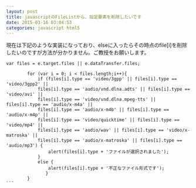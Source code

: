 ```yaml
---
layout: post
title: javascriptのFileListから、指定要素を削除したいです
date: 2015-03-16 03:04:53
categories: javascript html5
---
```

<p>現在は下記のような実装になっており、elseに入ったらその時点のfile[i]を削除したいのですが方法が分かりません。ご教授をお願いします。</p>



<pre class="lang-js prettyprint-override"><code>var files = e.target.files || e.dataTransfer.files;

        for (var i = 0; i &lt; files.length;i++){
            if (files[i].type == 'video/3gpp' || files[i].type == 'video/3gpp2' ||
            files[i].type == 'audio/vnd.dlna.adts' || files[i].type == 'video/avi' ||
            files[i].type == 'video/vnd.dlna.mpeg-tts' || files[i].type == 'audio/x-m4a' ||
            files[i].type == 'audio/x-m4b' || files[i].type == 'audio/x-m4p' ||
            files[i].type == 'video/quicktime' || files[i].type == 'video/mp4' ||
            files[i].type == 'audio/wav' || files[i].type == 'video/x-matroska' ||
            files[i].type == 'audio/x-matroska' || files[i].type == 'audio/mp3') {
                alert(files[i].type + 'ファイルが選択されました');
            }
            else {
                alert(files[i].type + '不正なファイル形式です');
               }
        }
```
